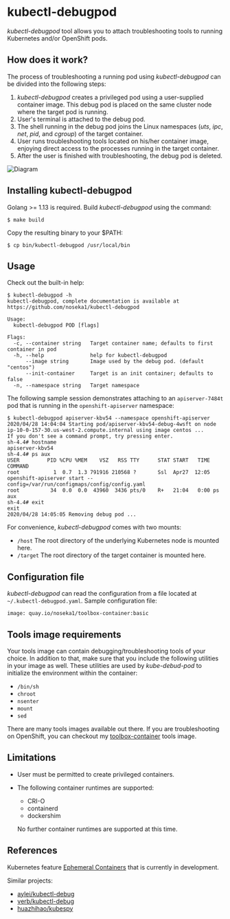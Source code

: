 # kubectl-debugpod

*kubectl-debugpod* tool allows you to attach troubleshooting tools to running Kubernetes and/or OpenShift pods.

## How does it work?

The process of troubleshooting a running pod using *kubectl-debugpod* can be divided into the following steps:

1. *kubectl-debugpod* creates a privileged pod using a user-supplied container image. This debug pod is placed on the same cluster node where the target pod is running.
2. User's terminal is attached to the debug pod.
3. The shell running in the debug pod joins the Linux namespaces (*uts*, *ipc*, *net*, *pid*, and *cgroup*) of the target container.
4. User runs troubleshooting tools located on his/her container image, enjoying direct access to the processes running in the target container.
5. After the user is finished with troubleshooting, the debug pod is deleted.

![Diagram](docs/kubectl_debugpod_diagram.svg "Diagram")

## Installing kubectl-debugpod

Golang >= 1.13 is required. Build *kubectl-debugpod* using the command:

```
$ make build
```
Copy the resulting binary to your $PATH:

```
$ cp bin/kubectl-debugpod /usr/local/bin
```

## Usage

Check out the built-in help:

```
$ kubectl-debugpod -h
kubectl-debugpod, complete documentation is available at https://github.com/noseka1/kubectl-debugpod

Usage:
  kubectl-debugpod POD [flags]

Flags:
  -c, --container string   Target container name; defaults to first container in pod
  -h, --help               help for kubectl-debugpod
      --image string       Image used by the debug pod. (default "centos")
      --init-container     Target is an init container; defaults to false
  -n, --namespace string   Target namespace
```

The following sample session demonstrates attaching to an `apiserver-7484t` pod that is running in the `openshift-apiserver` namespace:

```
$ kubectl-debugpod apiserver-kbv54 --namespace openshift-apiserver
2020/04/28 14:04:04 Starting pod/apiserver-kbv54-debug-4wsft on node ip-10-0-157-30.us-west-2.compute.internal using image centos ...
If you don't see a command prompt, try pressing enter.
sh-4.4# hostname
apiserver-kbv54
sh-4.4# ps aux
USER         PID %CPU %MEM    VSZ   RSS TTY      STAT START   TIME COMMAND
root           1  0.7  1.3 791916 210568 ?       Ssl  Apr27  12:05 openshift-apiserver start --config=/var/run/configmaps/config/config.yaml
root          34  0.0  0.0  43960  3436 pts/0    R+   21:04   0:00 ps aux
sh-4.4# exit
exit
2020/04/28 14:05:05 Removing debug pod ...
```

For convenience, *kubectl-debugpod* comes with two mounts:

* `/host` The root directory of the underlying Kubernetes node is mounted here.
* `/target` The root directory of the target container is mounted here.

## Configuration file

*kubectl-debugpod* can read the configuration from a file located at `~/.kubectl-debugpod.yaml`. Sample configuration file:
```
image: quay.io/noseka1/toolbox-container:basic
```

## Tools image requirements

Your tools image can contain debugging/troubleshooting tools of your choice. In addition to that, make sure that you include the following utilities in your image as well. These utilities are used by *kube-debud-pod* to initialize the environment within the container:

* `/bin/sh`
* `chroot`
* `nsenter`
* `mount`
* `sed`

There are many tools images available out there. If you are troubleshooting on OpenShift, you can checkout my [toolbox-container](https://github.com/noseka1/toolbox-container) tools image.

## Limitations

* User must be permitted to create privileged containers.
* The following container runtimes are supported:
  * CRI-O
  * containerd
  * dockershim
  
  No further container runtimes are supported at this time.

## References

Kubernetes feature [Ephemeral Containers](https://github.com/kubernetes/enhancements/issues/277) that is currently in development.

Similar projects:

* [aylei/kubectl-debug](https://github.com/aylei/kubectl-debug)
* [verb/kubectl-debug](https://github.com/verb/kubectl-debug)
* [huazhihao/kubespy](https://github.com/huazhihao/kubespy)
